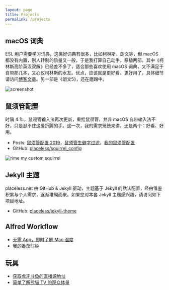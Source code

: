 ```yaml
---
layout: page
title: Projects
permalink: /projects
---
```


## macOS 词典

ESL 用户需要学习词典，这类好词典有很多，比如柯林斯、朗文等，但 macOS 都没有内置，别人转制的质量又一般，于是我打算自己动手，移植两部。其中《柯林斯高阶英汉双解》已经差不多了，适合那些喜欢使用 macOS 词典，又不满足于自带那几本，又心仪柯林斯的水友。优点，应该就是更好看、更好用了，具体细节请访问[博客文章](https://placeless.net/blog/macos-dictionaries)。另一部是《朗文5》，还在磨蹭中。

![screenshot](https://placeless.net/files/2019/ccald/hero.jpg)

## 鼠须管配置

时隔 4 年，鼠须管输入法再次更新，重拾鼠须管，并非 macOS 自带输入法不好，只是忍不住这爱折腾的手。这一次，我的需求笼统来讲，还是两个：好看、好用。

- Posts: [鼠须管配置 2019](https://placeless.net/blog/rime-squirrel-customization-2019)，[鼠须管生僻字过滤](https://placeless.net/blog/uncommon-chinese-character-in-rime)，[我的鼠须管配置](https://placeless.net/blog/my-rime-squirrel-config)
- GitHub: [placeless/squirrel_config](https://github.com/placeless/squirrel_config)

![rime my custom squirrel](https://placeless.net/files/2019/squirrel_screenshot_2.jpg)

## Jekyll 主题

placeless.net 由 GitHub & Jekyll 驱动，主题基于 Jekyll 的默认配置，经由借鉴积累与个人需求，逐渐堆砌而来。如果您对本套 Jekyll 主题感兴趣，请访问如下项目地址。

- GitHub: [placeless/jekyll-theme](https://github.com/placeless/placeless-jekyll-theme)

## Alfred Workflow

- [无需 App，即时了解 Mac 温度](https://placeless.net/blog/istats-gem-and-alfred-workflow)
- [我的番茄时钟](https://placeless.net/blog/my-tomator-timer)

## 玩具

- [获取虎牙斗鱼的直播源地址](https://placeless.net/blog/get-streaming-url-from-huya-and-douyu)
- [简单了解熊猫 TV 的观众体量](https://placeless.net/blog/panda-tv-audience-counts)
